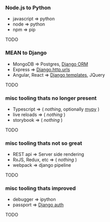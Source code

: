 ### Node.js to Python

- javascript => python
- node => python
- npm => pip

TODO

### MEAN to Django

- MongoDB => Postgres, [Django ORM](https://docs.djangoproject.com/en/2.0/topics/db/#)
- Express => [Django.http.urls](https://docs.djangoproject.com/en/stable/topics/http/urls/)
- Angular, React => [Django templates](https://docs.djangoproject.com/en/stable/topics/templates/), JQuery

TODO

### misc tooling thats no longer present

- Typescript => ( _nothing_, optionally [mypy](http://mypy-lang.org/) )
- live reloads => ( _nothing_ )
- storybook => ( _nothing_ )

TODO

### misc tooling thats not so great

- REST api => Server side rendering
- RxJS, Redux, etc => ( _nothing_ )
- webpack => django pipeline

TODO

### misc tooling thats improved

- debugger => ipython
- passport => [Django auth](https://docs.djangoproject.com/en/2.0/topics/auth/)

TODO
